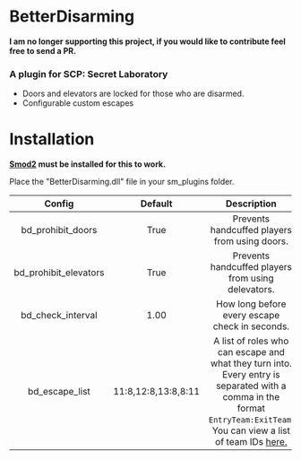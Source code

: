 # BetterDisarming

**I am no longer supporting this project, if you would like to contribute feel free to send a PR.**

### A plugin for SCP: Secret Laboratory

- Doors and elevators are locked for those who are disarmed.
- Configurable custom escapes

# Installation

**[Smod2](https://github.com/Grover-c13/Smod2) must be installed for this to work.**

Place the "BetterDisarming.dll" file in your sm_plugins folder.

| Config        |  Default          | Description  |
| :-------------: | :-----:|:-----:|
| bd_prohibit_doors | True | Prevents handcuffed players from using doors.  |
| bd_prohibit_elevators | True | Prevents handcuffed players from using delevators. |
| bd_check_interval | 1.00 | How long before every escape check in seconds. |
| bd_escape_list | 11:8,12:8,13:8,8:11 | A list of roles who can escape and what they turn into. Every entry is separated with a comma in the format `EntryTeam:ExitTeam`. You can view a list of team IDs [here.](https://github.com/Cyanox62/BetterDisarming/wiki/Role-IDs) |
